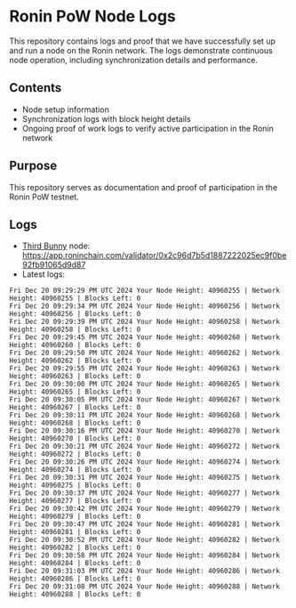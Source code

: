 # Ronin PoW Node Logs

This repository contains logs and proof that we have successfully set up and run a node on the Ronin network. The logs demonstrate continuous node operation, including synchronization details and performance.

## Contents

- Node setup information
- Synchronization logs with block height details
- Ongoing proof of work logs to verify active participation in the Ronin network

## Purpose

This repository serves as documentation and proof of participation in the Ronin PoW testnet.

## Logs

- [Third Bunny](https://thirdbunny.xyz/) node: https://app.roninchain.com/validator/0x2c96d7b5d1887222025ec9f0be92fb91065d9d87
- Latest logs:
```
Fri Dec 20 09:29:29 PM UTC 2024 Your Node Height: 40960255 | Network Height: 40960255 | Blocks Left: 0
Fri Dec 20 09:29:34 PM UTC 2024 Your Node Height: 40960256 | Network Height: 40960256 | Blocks Left: 0
Fri Dec 20 09:29:39 PM UTC 2024 Your Node Height: 40960258 | Network Height: 40960258 | Blocks Left: 0
Fri Dec 20 09:29:45 PM UTC 2024 Your Node Height: 40960260 | Network Height: 40960260 | Blocks Left: 0
Fri Dec 20 09:29:50 PM UTC 2024 Your Node Height: 40960262 | Network Height: 40960262 | Blocks Left: 0
Fri Dec 20 09:29:55 PM UTC 2024 Your Node Height: 40960263 | Network Height: 40960263 | Blocks Left: 0
Fri Dec 20 09:30:00 PM UTC 2024 Your Node Height: 40960265 | Network Height: 40960265 | Blocks Left: 0
Fri Dec 20 09:30:05 PM UTC 2024 Your Node Height: 40960267 | Network Height: 40960267 | Blocks Left: 0
Fri Dec 20 09:30:11 PM UTC 2024 Your Node Height: 40960268 | Network Height: 40960268 | Blocks Left: 0
Fri Dec 20 09:30:16 PM UTC 2024 Your Node Height: 40960270 | Network Height: 40960270 | Blocks Left: 0
Fri Dec 20 09:30:21 PM UTC 2024 Your Node Height: 40960272 | Network Height: 40960272 | Blocks Left: 0
Fri Dec 20 09:30:26 PM UTC 2024 Your Node Height: 40960274 | Network Height: 40960274 | Blocks Left: 0
Fri Dec 20 09:30:31 PM UTC 2024 Your Node Height: 40960275 | Network Height: 40960275 | Blocks Left: 0
Fri Dec 20 09:30:37 PM UTC 2024 Your Node Height: 40960277 | Network Height: 40960277 | Blocks Left: 0
Fri Dec 20 09:30:42 PM UTC 2024 Your Node Height: 40960279 | Network Height: 40960279 | Blocks Left: 0
Fri Dec 20 09:30:47 PM UTC 2024 Your Node Height: 40960281 | Network Height: 40960281 | Blocks Left: 0
Fri Dec 20 09:30:52 PM UTC 2024 Your Node Height: 40960282 | Network Height: 40960282 | Blocks Left: 0
Fri Dec 20 09:30:58 PM UTC 2024 Your Node Height: 40960284 | Network Height: 40960284 | Blocks Left: 0
Fri Dec 20 09:31:03 PM UTC 2024 Your Node Height: 40960286 | Network Height: 40960286 | Blocks Left: 0
Fri Dec 20 09:31:08 PM UTC 2024 Your Node Height: 40960288 | Network Height: 40960288 | Blocks Left: 0
```
